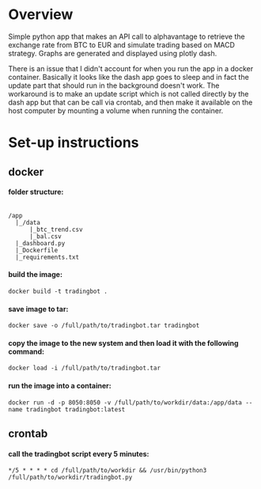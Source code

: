# Overview
Simple python app that makes an API call to alphavantage to retrieve the exchange rate from BTC to EUR and simulate trading based on MACD strategy. Graphs are generated and displayed using plotly dash.

There is an issue that I didn't account for when you run the app in a docker container. Basically it looks like the dash app goes to sleep and in fact the update part that should run in the background doesn't work. The workaround is to make an update script which is not called directly by the dash app but that can be call via crontab, and then make it available on the host computer by mounting a volume when running the container.

# Set-up instructions

## docker
#### folder structure:
<pre><code>
/app
  |_/data
      |_btc_trend.csv
      |_bal.csv
  |_dashboard.py
  |_Dockerfile
  |_requirements.txt
</code></pre>

#### build the image:
<pre><code>docker build -t tradingbot .</code></pre>

#### save image to tar:
<pre><code>docker save -o /full/path/to/tradingbot.tar tradingbot</code></pre>

#### copy the image to the new system and then load it with the following command:
<pre><code>docker load -i /full/path/to/tradingbot.tar</code></pre>

#### run the image into a container:
<pre><code>docker run -d -p 8050:8050 -v /full/path/to/workdir/data:/app/data --name tradingbot tradingbot:latest</code></pre>

## crontab

#### call the tradingbot script every 5 minutes:
<pre><code>*/5 * * * * cd /full/path/to/workdir && /usr/bin/python3 /full/path/to/workdir/tradingbot.py</code></pre>
